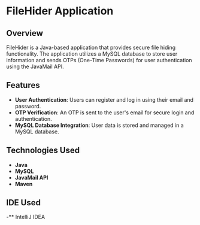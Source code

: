 # FileHider Application

## Overview

FileHider is a Java-based application that provides secure file hiding functionality. The application utilizes a MySQL database to store user information and sends OTPs (One-Time Passwords) for user authentication using the JavaMail API.

## Features

- **User Authentication**: Users can register and log in using their email and password.
- **OTP Verification**: An OTP is sent to the user's email for secure login and authentication.
- **MySQL Database Integration**: User data is stored and managed in a MySQL database.

## Technologies Used

- **Java**
- **MySQL**
- **JavaMail API**
- **Maven**

## IDE Used
-** IntelliJ IDEA
